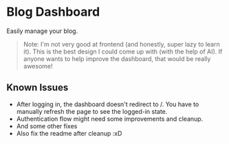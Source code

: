# Blog Dashboard
Easily manage your blog.

> Note: I'm not very good at frontend (and honestly, super lazy to learn it).
This is the best design I could come up with (with the help of AI).
If anyone wants to help improve the dashboard, that would be really awesome!

## Known Issues
+ After logging in, the dashboard doesn't redirect to /. You have to manually refresh the page to see the logged-in state.
+ Authentication flow might need some improvements and cleanup.
+ And some other fixes
+ Also fix the readme after cleanup :xD
